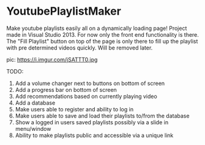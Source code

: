 # YoutubePlaylistMaker
Make youtube playlists easily all on a dynamically loading page!
Project made in Visual Studio 2013.
For now only the front end functionality is there.
The "Fill Playlist" button on top of the page is only there to fill up the playlist with pre determined videos quickly. Will be removed later.

pic: https://i.imgur.com/jSATTT0.jpg 


TODO:
1. Add a volume changer next to buttons on bottom of screen
2. Add a progress bar on bottom of screen
3. Add recommendations based on currently playing video
4. Add a database
5. Make users able to register and ability to log in
6. Make users able to save and load their playlists to/from the database
7. Show a logged in users saved playlists possibly via a slide in menu/window
8. Ability to make playlists public and accessible via a unique link
